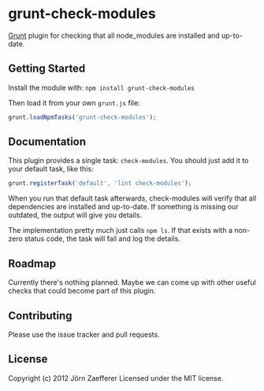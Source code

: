 # grunt-check-modules

[Grunt](https://github.com/cowboy/grunt) plugin for checking that all node_modules are installed and up-to-date.

## Getting Started

Install the module with: `npm install grunt-check-modules`

Then load it from your own `grunt.js` file:

```js
grunt.loadNpmTasks('grunt-check-modules');
```

## Documentation

This plugin provides a single task: `check-modules`. You should just add it to your default task, like this:

```js
grunt.registerTask('default', 'lint check-modules');
```

When you run that default task afterwards, check-modules will verify that all dependencies are installed and up-to-date. If something is missing our outdated, the output will give you details.

The implementation pretty much just calls `npm ls`. If that exists with a non-zero status code, the task will fail and log the details.

## Roadmap

Currently there's nothing planned. Maybe we can come up with other useful checks that could become part of this plugin.

## Contributing

Please use the issue tracker and pull requests.

## License
Copyright (c) 2012 Jörn Zaefferer
Licensed under the MIT license.
